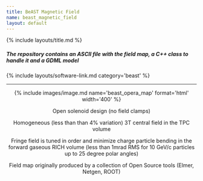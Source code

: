 ```yaml
---
title: BeAST Magnetic Field
name: beast_magnetic_field
layout: default
---
```

{% include layouts/title.md %}

##### The repository contains an ASCII file with the field map, a C++ class to handle it and a GDML model

{% include layouts/software-link.md category='beast' %}

<div class="row">
  <div class="col-sm-13 blog-main">
    <hr>
    <center>
      <div class="row">
        <div class="col-sm-6">
	  {% include images/image.md name='beast_opera_map' format='html' width='400' %}
        </div>
        <div class="col-sm-6">
          <p class="lead">
	      Open solenoid design (no field clamps) 
	  </p>
          <p class="lead">
	      Homogeneous (less than than 4% variation) 3T central field in the TPC volume 
	  </p>
          <p class="lead">
	      Fringe field is tuned in order and minimize charge particle bending in the forward
	      gaseous RICH volume (less than 1mrad RMS for 10 GeV/c particles up to 25 degree
	      polar angles)
	  </p>   
          <p class="lead">
	      Field map originally produced by a collection of Open Source tools (Elmer, Netgen, ROOT)
	  </p> 
	</div>
      </div>
    </center>
  </div>
</div>
